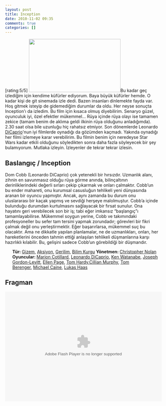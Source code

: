 ```yaml
---
layout: post
title: Inception
date: 2010-11-02 09:35
comments: true
categories: []
---
```

[rating:5/5]
<img class="alignleft size-medium wp-image-2070" title="inception_leonardodicaprio-535x312" src="http://onurbaykal.com.tr/wp-content/uploads/2010/11/inception_leonardodicaprio-535x312-300x174.jpg" alt="" width="300" height="174" />Bu kadar geç izlediğim için kendime küfürler ediyorum. Baya büyük küfürler hemde. O kadar kişi de git sinemada izle dedi. Bazen insanları dinlemekte fayda var. Hoş gitmek isteyip de gidemediğim durumlar da oldu. Her neyse sonuçta Inception'ı da izledim. Bu film için kısaca olmuş diyebilirim. Senaryo güzel, oyunculuk iyi, özel efektler mükemmel... Rüya içinde rüya olayı ise tamamen zekice (tamam benim de aklıma geldi ilkinin rüya olduğunu anladığımda). 2.30 saat olsa bile uzunluğu hiç rahatsız etmiyor. Son dönemlerde Leonardo <a class="zem_slink" title="Leonardo DiCaprio" rel="imdb" href="http://www.imdb.com/name/nm0000138/">DiCaprio</a>'nun iyi filmlerde oynadığı da gözümden kaçmadı. Yakında oynadığı her filmi izlemeye karar verebilirim. Bu filmin benim için neredeyse Star Wars kadar etkili olduğunu söyledikten sonra daha fazla söyleyecek bir şey bulamıyorum. Mutlaka izleyin. İzleyenler de tekrar tekrar izlesin.
<!--more-->
<h2>Baslangıç / Inception</h2>
Dom Cobb (Leonardo DiCaprio) çok yetenekli bir hırsızdır. Uzmanlık alanı, zihnin en savunmasız olduğu rüya görme anında, bilinçaltının derinliklerindeki değerli sırları çekip çıkarmak ve onları çalmaktır. Cobb’un bu ender mahareti, onu kurumsal casusluğun tehlikeli yeni dünyasında aranan bir oyuncu yapmıştır. Ancak, aynı zamanda bu durum onu uluslararası bir kaçak yapmış ve sevdiği herşeye malolmuştur. Cobb’a içinde bulunduğu durumdan kurtulmasını sağlayacak bir fırsat sunulur. Ona hayatını geri verebilecek son bir iş; tabi eğer imkansız “başlangıç”ı tamamlayabilirse. Mükemmel soygun yerine, Cobb ve takımındaki profesyoneller bu sefer tam tersini yapmak zorundadır; görevleri bir fikri çalmak değil onu yerleştirmektir. Eğer başarırlarsa, mükemmel suç bu olacaktır. Ama ne dikkatle yapılan planlamalar, ne de uzmanlıkları, onları, her hareketlerini önceden tahmin ettiği anlaşılan tehlikeli düşmanlarına karşı hazırlıklı kılabilir. Bu, gelişini sadece Cobb’un görebildiği bir düşmandır.
<ul> <strong>Tür: </strong><a href="http://www.sinema.com/Search.aspx?SearchType=ByTag&amp;TagPairs=Genre=Gizem">Gizem</a>, <a href="http://www.sinema.com/Search.aspx?SearchType=ByTag&amp;TagPairs=Genre=Aksiyon">Aksiyon</a>, <a href="http://www.sinema.com/Search.aspx?SearchType=ByTag&amp;TagPairs=Genre=Gerilim">Gerilim</a>, <a href="http://www.sinema.com/Search.aspx?SearchType=ByTag&amp;TagPairs=Genre=Bilim+Kurgu">Bilim Kurgu</a>
<strong>Yönetmen: </strong><a href="http://www.sinema.com/Search.aspx?SearchType=ByTag&amp;TagPairs=Director=Christopher+Nolan">Christopher Nolan</a>
<strong>Oyuncular: </strong><a href="http://www.sinema.com/Search.aspx?SearchType=ByTag&amp;TagPairs=Cast=Marion+Cotillard">Marion Cotillard</a>, <a href="http://www.sinema.com/Search.aspx?SearchType=ByTag&amp;TagPairs=Cast=Leonardo+DiCaprio">Leonardo DiCaprio</a>, <a href="http://www.sinema.com/Search.aspx?SearchType=ByTag&amp;TagPairs=Cast=Ken+Watanabe">Ken Watanabe</a>, <a href="http://www.sinema.com/Search.aspx?SearchType=ByTag&amp;TagPairs=Cast=Joseph+Gordon-Levitt">Joseph Gordon-Levitt</a>, <a href="http://www.sinema.com/Search.aspx?SearchType=ByTag&amp;TagPairs=Cast=Ellen+Page">Ellen Page</a>, <a href="http://www.sinema.com/Search.aspx?SearchType=ByTag&amp;TagPairs=Cast=Tom+Hardy">Tom Hardy</a>,<a href="http://www.sinema.com/Search.aspx?SearchType=ByTag&amp;TagPairs=Cast=Cillian+Murphy">Cillian Murphy</a>, <a href="http://www.sinema.com/Search.aspx?SearchType=ByTag&amp;TagPairs=Cast=Tom+Berenger">Tom Berenger</a>, <a href="http://www.sinema.com/Search.aspx?SearchType=ByTag&amp;TagPairs=Cast=Michael+Caine">Michael Caine</a>, <a href="http://www.sinema.com/Search.aspx?SearchType=ByTag&amp;TagPairs=Cast=Lukas+Haas">Lukas Haas</a></ul>
<h2>Fragman</h2>
<object id="2977" classid="clsid:d27cdb6e-ae6d-11cf-96b8-444553540000" width="513" height="359" codebase="http://download.macromedia.com/pub/shockwave/cabs/flash/swflash.cab#version=6,0,40,0"><param name="name" value="2977" /><param name="align" value="middle" /><param name="quality" value="high" /><param name="play" value="true" /><param name="loop" value="true" /><param name="scale" value="showall" /><param name="wmode" value="transparent" /><param name="devicefont" value="false" /><param name="bgcolor" value="#00000" /><param name="menu" value="true" /><param name="allowFullScreen" value="true" /><param name="allowScriptAccess" value="always" /><param name="flashVars" value="flash_dir=http://www.sinema.com/Clients/Tikle/flash/&amp;lang=Turkish&amp;pic_size1=80x60&amp;pic_size2=621x349&amp;pic_size2_quality=HIGH&amp;file_format=FLV&amp;sub_file_format=FLV1&amp;file_quality=HIGH&amp;object_id=TRVideos-main&amp;object_key=TRVideos-main&amp;language_file=http://www.sinema.com/Clients/Tikle/flash/tikle_language.xml&amp;config_file=http://www.sinema.com/Clients/Tikle/flash/config_sinema_embed.xml&amp;skin_file=http://www.sinema.com/Clients/Tikle/flash/gui_sinema.swf&amp;layout_file=http://www.sinema.com/Clients/Tikle/flash/layout_sinema_embed.xml&amp;auto_play=false&amp;media_id=90226" /><param name="src" value="http://www.sinema.com/Clients/Tikle/flash/nova_player.swf" /><param name="flashvars" value="flash_dir=http://www.sinema.com/Clients/Tikle/flash/&amp;lang=Turkish&amp;pic_size1=80x60&amp;pic_size2=621x349&amp;pic_size2_quality=HIGH&amp;file_format=FLV&amp;sub_file_format=FLV1&amp;file_quality=HIGH&amp;object_id=TRVideos-main&amp;object_key=TRVideos-main&amp;language_file=http://www.sinema.com/Clients/Tikle/flash/tikle_language.xml&amp;config_file=http://www.sinema.com/Clients/Tikle/flash/config_sinema_embed.xml&amp;skin_file=http://www.sinema.com/Clients/Tikle/flash/gui_sinema.swf&amp;layout_file=http://www.sinema.com/Clients/Tikle/flash/layout_sinema_embed.xml&amp;auto_play=false&amp;media_id=90226" /><param name="allowfullscreen" value="true" /><embed id="2977" type="application/x-shockwave-flash" width="513" height="359" src="http://www.sinema.com/Clients/Tikle/flash/nova_player.swf" flashvars="flash_dir=http://www.sinema.com/Clients/Tikle/flash/&amp;lang=Turkish&amp;pic_size1=80x60&amp;pic_size2=621x349&amp;pic_size2_quality=HIGH&amp;file_format=FLV&amp;sub_file_format=FLV1&amp;file_quality=HIGH&amp;object_id=TRVideos-main&amp;object_key=TRVideos-main&amp;language_file=http://www.sinema.com/Clients/Tikle/flash/tikle_language.xml&amp;config_file=http://www.sinema.com/Clients/Tikle/flash/config_sinema_embed.xml&amp;skin_file=http://www.sinema.com/Clients/Tikle/flash/gui_sinema.swf&amp;layout_file=http://www.sinema.com/Clients/Tikle/flash/layout_sinema_embed.xml&amp;auto_play=false&amp;media_id=90226" allowscriptaccess="always" allowfullscreen="true" menu="true" bgcolor="#00000" devicefont="false" wmode="transparent" scale="showall" loop="true" play="true" quality="high" align="middle" name="2977"></embed></object>

